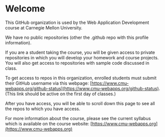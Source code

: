 # Welcome

This GitHub organization is used by the Web Application Development course at
Carnegie Mellon University.

We have no public repositories (other the .github repo with this profile information).

If you are a student taking the course, you will be given access to
private repositories in which you will develop your
homework and course projects. You will also get access to
repositories with sample code discussed in class.

To get access to repos in this organization, enrolled students must submit
their GitHub username via this webpage:
[https://www.cmu-webapps.org/github-status](https://www.cmu-webapps.org/github-status).
(This link should be active on the first day of classes.)

After you have access, you will be able to scroll down this page
to see all the repos to which you have access.

For more information about the course, please see the current
syllabus which is available on the course website:
[https://www.cmu-webapps.org](https://www.cmu-webapps.org)

